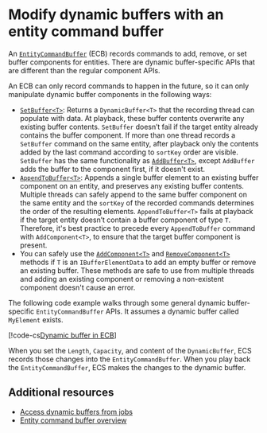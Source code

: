 # Modify dynamic buffers with an entity command buffer

An [`EntityCommandBuffer`](xref:Unity.Entities.EntityCommandBuffer) (ECB) records commands to add, remove, or set buffer components for entities. There are dynamic buffer-specific APIs that are different than the regular component APIs.

An ECB can only record commands to happen in the future, so it can only manipulate dynamic buffer components in the following ways:

* [`SetBuffer<T>`](xref:Unity.Entities.EntityCommandBuffer.SetBuffer*): Returns a `DynamicBuffer<T>` that the recording thread can populate with data. At playback, these buffer contents overwrite any existing buffer contents. `SetBuffer` doesn’t fail if the target entity already contains the buffer component. If more than one thread records a `SetBuffer` command on the same entity, after playback only the contents added by the last command according to `sortKey` order are visible. `SetBuffer` has the same functionality as [`AddBuffer<T>`](xref:Unity.Entities.EntityCommandBuffer.AddBuffer*), except `AddBuffer` adds the buffer to the component first, if it doesn't exist.
* [`AppendToBuffer<T>`](xref:Unity.Entities.EntityCommandBuffer.AppendToBuffer*): Appends a single buffer element to an existing buffer component on an entity, and preserves any existing buffer contents. Multiple threads can safely append to the same buffer component on the same entity and the `sortKey` of the recorded commands determines the order of the resulting elements. `AppendToBuffer<T>` fails at playback if the target entity doesn’t contain a buffer component of type `T`. Therefore, it's best practice to precede every `AppendToBuffer` command with `AddComponent<T>`, to ensure that the target buffer component is present.
* You can safely use the [`AddComponent<T>`](xref:Unity.Entities.EntityCommandBuffer.AddComponent*) and [`RemoveComponent<T>`](xref:Unity.Entities.EntityCommandBuffer.RemoveComponent*) methods if `T` is an `IBufferElementData` to add an empty buffer or remove an existing buffer. These methods are safe to use from multiple threads and adding an existing component or removing a non-existent component doesn't cause an error.

The following code example walks through some general dynamic buffer-specific `EntityCommandBuffer` APIs. It assumes a dynamic buffer called `MyElement` exists.

[!code-cs[Dynamic buffer in ECB](../DocCodeSamples.Tests/DynamicBufferExamples.cs#dynamicbuffer.ecb)]

When you set the `Length`, `Capacity`, and content of the `DynamicBuffer`, ECS records those changes into the `EntityCommandBuffer`. When you play back the `EntityCommandBuffer`, ECS makes the changes to the dynamic buffer.

## Additional resources

* [Access dynamic buffers from jobs](components-buffer-jobs.md)
* [Entity command buffer overview](systems-entity-command-buffers.md)